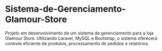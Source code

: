 # Sistema-de-Gerenciamento-Glamour-Store
Projeto em desenvolvimento de um sistema de gerenciamento para a loja Glamour Store. Utilizando Laravel, MySQL e Bootstrap, o sistema oferecerá controle eficiente de produtos, processamento de pedidos e relatórios. 
